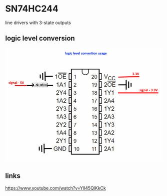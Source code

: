 # SN74HC244

line drivers with 3-state outputs

## logic level conversion

![pins mapping](./images/SN74HC244-level-conversion.png)

## links

https://www.youtube.com/watch?v=YlI45QlKkCk
